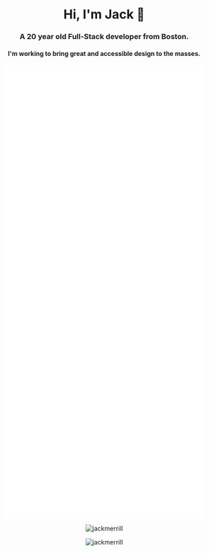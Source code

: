 <h1 align="center">Hi, I'm Jack 👋</h1>
<h3 align="center">A 20 year old Full-Stack developer from Boston.</h3>
<h4 align="center">I'm working to bring great and accessible design to the masses.</h4>

<p align="center"> <img align="center" src="github-metrics.svg"> </p>

<p align="center"> <img src="https://spotify-recently-played-readme.vercel.app/api?user=vgimmhvujjedyiefq413gx22s" alt="jackmerrill" /> </p>

<p align="center"> <img src="https://komarev.com/ghpvc/?username=jackmerrill&label=Profile%20views&color=ff2424&style=flat-square" alt="jackmerrill" /> </p>
